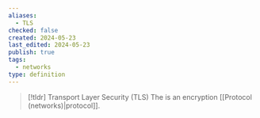 ```yaml
---
aliases:
  - TLS
checked: false
created: 2024-05-23
last_edited: 2024-05-23
publish: true
tags:
  - networks
type: definition
---
```

>[!tldr] Transport Layer Security (TLS)
>The is an encryption [[Protocol (networks)|protocol]].

